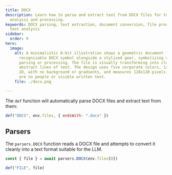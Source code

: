 ```yaml
---
title: DOCX
description: Learn how to parse and extract text from DOCX files for text
  analysis and processing.
keywords: DOCX parsing, text extraction, document conversion, file processing,
  text analysis
sidebar:
  order: 9
hero:
  image:
    alt: A minimalistic 8-bit illustration shows a geometric document file with the
      recognizable DOCX symbol alongside a stylized gear, symbolizing document
      parsing or processing. The file is visually transforming into clean,
      abstract lines of text. The design uses five corporate colors, is flat and
      2D, with no background or gradients, and measures 128x128 pixels. There
      are no people or visible written text.
    file: ./docx.png

---
```


The `def` function will automatically parse DOCX files and extract text from them:

```javascript
def("DOCS", env.files, { endsWith: ".docx" })
```

## Parsers

The `parsers.DOCX` function reads a DOCX file and attempts to convert it cleanly into a text format
suitable for the LLM.

```js
const { file } = await parsers.DOCX(env.files[0])

def("FILE", file)
```
